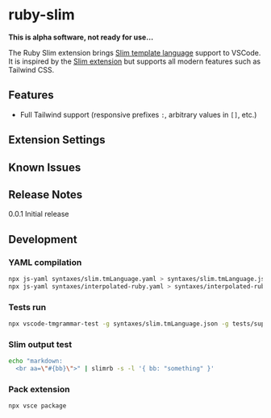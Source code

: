 # ruby-slim

**This is alpha software, not ready for use…**

The Ruby Slim extension brings [Slim template language](https://github.com/slim-template/slim) support to VSCode. It is inspired by the [Slim extension](https://marketplace.visualstudio.com/items?itemName=sianglim.slim) but supports all modern features such as Tailwind CSS.

## Features

- Full Tailwind support (responsive prefixes `:`, arbitrary values in `[]`, etc.)

## Extension Settings


## Known Issues


## Release Notes


0.0.1 Initial release


## Development

### YAML compilation

```bash
npx js-yaml syntaxes/slim.tmLanguage.yaml > syntaxes/slim.tmLanguage.json
npx js-yaml syntaxes/interpolated-ruby.yaml > syntaxes/interpolated-ruby.json
```

### Tests run

```bash
npx vscode-tmgrammar-test -g syntaxes/slim.tmLanguage.json -g tests/support_grammars/html.tmLanguage.json -g tests/support_grammars/ruby.tmLanguage.json -g tests/support_grammars/coffeescript.tmLanguage.json -g tests/support_grammars/css.tmLanguage.json -g tests/support_grammars/less.tmLanguage.json -g tests/support_grammars/erb.tmLanguage.json -g tests/support_grammars/JavaScript.tmLanguage.json -g tests/support_grammars/markdown.tmLanguage.json -g tests/support_grammars/scss.tmLanguage.json tests/syntax_test_slim.slim -g tests/support_grammars/sass.tmLanguage.json -g tests/support_grammars/html-derivative.tmLanguage.json > results.txt
```

### Slim output test

```bash
echo "markdown:
  <br aa=\"#{bb}\">" | slimrb -s -l '{ bb: "something" }'

```

### Pack extension

```bash
npx vsce package
```

